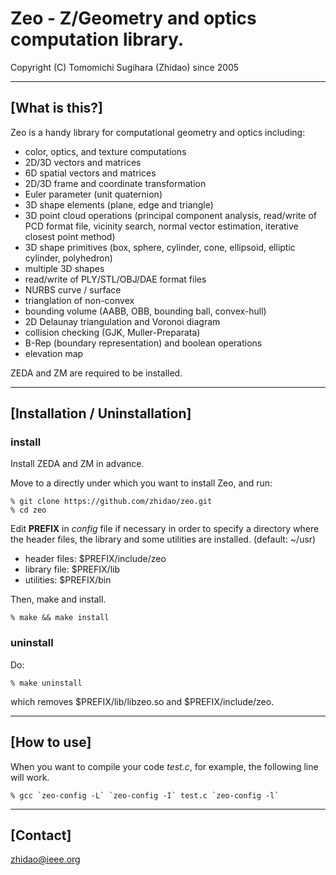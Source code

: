 Zeo - Z/Geometry and optics computation library.
=================================================================
Copyright (C) Tomomichi Sugihara (Zhidao) since 2005

-----------------------------------------------------------------
## [What is this?]

Zeo is a handy library for computational geometry and optics
including:
 - color, optics, and texture computations
 - 2D/3D vectors and matrices
 - 6D spatial vectors and matrices
 - 2D/3D frame and coordinate transformation
 - Euler parameter (unit quaternion)
 - 3D shape elements (plane, edge and triangle)
 - 3D point cloud operations (principal component analysis, read/write of PCD format file, vicinity search, normal vector estimation, iterative closest point method)
 - 3D shape primitives (box, sphere, cylinder, cone, ellipsoid, elliptic cylinder, polyhedron)
 - multiple 3D shapes
 - read/write of PLY/STL/OBJ/DAE format files
 - NURBS curve / surface
 - trianglation of non-convex
 - bounding volume (AABB, OBB, bounding ball, convex-hull)
 - 2D Delaunay triangulation and Voronoi diagram
 - collision checking (GJK, Muller-Preparata)
 - B-Rep (boundary representation) and boolean operations
 - elevation map

ZEDA and ZM are required to be installed.

-----------------------------------------------------------------
## [Installation / Uninstallation]

### install

Install ZEDA and ZM in advance.

Move to a directly under which you want to install Zeo, and run:

   ```
   % git clone https://github.com/zhidao/zeo.git
   % cd zeo
   ```

Edit **PREFIX** in *config* file if necessary in order to specify
a directory where the header files, the library and some utilities
are installed. (default: ~/usr)

   - header files: $PREFIX/include/zeo
   - library file: $PREFIX/lib
   - utilities: $PREFIX/bin

Then, make and install.

   ```
   % make && make install
   ```

### uninstall

Do:

   ```
   % make uninstall
   ```

which removes $PREFIX/lib/libzeo.so and $PREFIX/include/zeo.

-----------------------------------------------------------------
## [How to use]

When you want to compile your code *test.c*, for example, the following line will work.

   ```
   % gcc `zeo-config -L` `zeo-config -I` test.c `zeo-config -l`
   ```

-----------------------------------------------------------------
## [Contact]

zhidao@ieee.org
